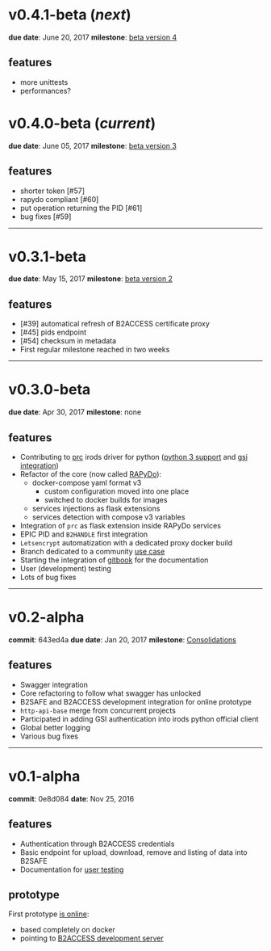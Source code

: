 
# v0.4.1-beta (*next*)
**due date**: June 20, 2017
**milestone**: [beta version 4](https://github.com/EUDAT-B2STAGE/http-api/milestone/7)

## features

- more unittests
- performances?

# v0.4.0-beta (*current*)
**due date**: June 05, 2017
**milestone**: [beta version 3](https://github.com/EUDAT-B2STAGE/http-api/milestone/6)

## features

- shorter token [#57]
- rapydo compliant [#60]
- put operation returning the PID [#61]
- bug fixes [#59]

---

# v0.3.1-beta
**due date**: May 15, 2017
**milestone**: [beta version 2](https://github.com/EUDAT-B2STAGE/http-api/milestone/5?closed=1)

## features

- [#39] automatical refresh of B2ACCESS certificate proxy 
- [#45] pids endpoint 
- [#54] checksum in metadata 
- First regular milestone reached in two weeks

---

# v0.3.0-beta
**due date**: Apr 30, 2017
**milestone**: none

## features
- Contributing to [prc](https://github.com/irods/python-irodsclient) irods driver for python ([python 3 support](https://github.com/irods/python-irodsclient/pull/62) and [gsi integration](https://github.com/irods/python-irodsclient/pull/57))
- Refactor of the core (now called [RAPyDo](https://github.com/rapydo)):
    - docker-compose yaml format v3
         - custom configuration moved into one place
         - switched to docker builds for images
    - services injections as flask extensions
    - services detection with compose v3 variables
- Integration of `prc` as flask extension inside RAPyDo services
- EPIC PID and `B2HANDLE` first integration
- `Letsencrypt` automatization with a dedicated proxy docker build
- Branch dedicated to a community [use case](https://github.com/EUDAT-B2STAGE/http-api/tree/mongo)
- Starting the integration of [gitbook](https://rapydo.gitbooks.io/rapydo/content/) for the documentation
- User (development) testing
- Lots of bug fixes 

---

# v0.2-alpha
**commit**: 643ed4a
**due date**: Jan 20, 2017
**milestone**: [Consolidations](https://github.com/EUDAT-B2STAGE/http-api/milestone/4)

## features

- Swagger integration
- Core refactoring to follow what swagger has unlocked
- B2SAFE and B2ACCESS development integration for online prototype
- `http-api-base` merge from concurrent projects
- Participated in adding GSI authentication into irods python official client
- Global better logging
- Various bug fixes

---

# v0.1-alpha
**commit**: 0e8d084
**date**: Nov 25, 2016

## features

- Authentication through B2ACCESS credentials
- Basic endpoint for upload, download, remove and listing of data into B2SAFE
- Documentation for [user testing](https://github.com/EUDAT-B2STAGE/http-api/blob/master/docs/user/user.md)

## prototype

First prototype [is online](https://b2stage.cineca.it/api/status):
- based completely on docker
- pointing to [B2ACCESS development server](https://unity.eudat-aai.fz-juelich.de:8443/home/home)
